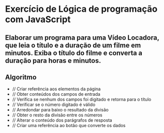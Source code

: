 # Exercício de Lógica de programação com JavaScript

## Elaborar um programa para uma Vídeo Locadora, que leia o título e a duração de um filme em minutos. Exiba o título do filme e converta a duração para horas e minutos.

## Algoritmo

- // Criar referência aos elementos da página
- // Obter conteúdos dos campos de entrada
- // Verifica se nenhum dos campos foi digitado e retorna para o título
- // Verificar se o número digitado é válido
- // Arredondar para baixo o resultado da divisão
- // Obter o resto da divisão entre os números
- // Alterar o conteúdo dos parágrafos de resposta
- // Criar uma referência ao botão que converte os dados
